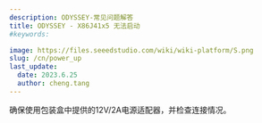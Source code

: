 ```yaml
---
description: ODYSSEY-常见问题解答
title: ODYSSEY - X86J41x5 无法启动
#keywords:

image: https://files.seeedstudio.com/wiki/wiki-platform/S.png
slug: /cn/power_up
last_update:
  date: 2023.6.25   
  author: cheng.tang
---
```

确保使用包装盒中提供的12V/2A电源适配器，并检查连接情况。


